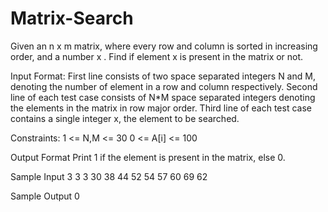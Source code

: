 # Matrix-Search

Given an n x m matrix, where every row and column is sorted in increasing order, and a number x . Find if element x is present in the matrix or not.

Input Format:
First line consists of two space separated integers N and M, denoting the number of element in a row and column respectively. Second line of each test case consists of N*M space separated integers denoting the elements in the matrix in row major order. Third line of each test case contains a single integer x, the element to be searched.

Constraints:
1 <= N,M <= 30 0 <= A[i] <= 100

Output Format
Print 1 if the element is present in the matrix, else 0.

Sample Input
3 3
3 30 38
44 52 54
57 60 69
62

Sample Output
0
